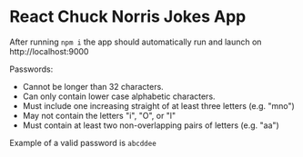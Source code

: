 # React Chuck Norris Jokes App

After running `npm i` the app should automatically run and launch on http://localhost:9000

Passwords:</p>

<ul>
  <li>Cannot be longer than 32 characters.</li>
  <li>Can only contain lower case alphabetic characters.</li>
  <li>Must include one increasing straight of at least three letters (e.g. "mno")</li>
  <li>May not contain the letters "i", "O", or "l"</li>
  <li>Must contain at least two non-overlapping pairs of letters (e.g. "aa")</li>
</ul>

Example of a valid password is `abcddee`
